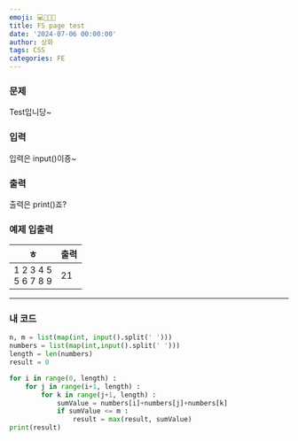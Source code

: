 ```yaml
---
emoji: 💻👨🏻‍💻
title: FS page test
date: '2024-07-06 00:00:00'
author: 상화
tags: CSS 
categories: FE
---
```

### 문제

Test입니당~

### 입력

입력은 input()이죵~

### 출력

출력은 print()죠?

### 예제 입출력

| ㅎ | 출력 |
| - | - |
| 1 2 3 4 5 <br/> 5 6 7 8 9  | 21   |

---

### 내 코드

```python
n, m = list(map(int, input().split(' ')))
numbers = list(map(int,input().split(' ')))
length = len(numbers)
result = 0

for i in range(0, length) :
    for j in range(i+1, length) :
        for k in range(j+1, length) :
            sumValue = numbers[i]+numbers[j]+numbers[k]
            if sumValue <= m :
                result = max(result, sumValue)
print(result)
```